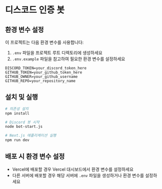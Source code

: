# 디스코드 인증 봇

## 환경 변수 설정

이 프로젝트는 다음 환경 변수를 사용합니다:

1. `.env` 파일을 프로젝트 루트 디렉토리에 생성하세요
2. `.env.example` 파일을 참고하여 필요한 환경 변수를 설정하세요

```
DISCORD_TOKEN=your_discord_token_here
GITHUB_TOKEN=your_github_token_here
GITHUB_OWNER=your_github_username
GITHUB_REPO=your_repository_name
```

## 설치 및 실행

```bash
# 의존성 설치
npm install

# Discord 봇 시작
node bot-start.js

# Next.js 애플리케이션 실행
npm run dev
```

## 배포 시 환경 변수 설정

- Vercel에 배포할 경우 Vercel 대시보드에서 환경 변수를 설정하세요
- 다른 서버에 배포할 경우 해당 서버에 `.env` 파일을 생성하거나 환경 변수를 설정하세요
